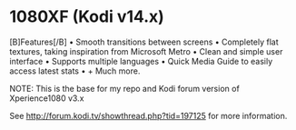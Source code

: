 1080XF (Kodi v14.x)
=============
[B]Features[/B]
• Smooth transitions between screens
• Completely flat textures, taking inspiration from Microsoft Metro
• Clean and simple user interface
• Supports multiple languages
• Quick Media Guide to easily access latest stats
• + Much more.

NOTE: This is the base for my repo and Kodi forum version of Xperience1080 v3.x

See http://forum.kodi.tv/showthread.php?tid=197125 for more information.
